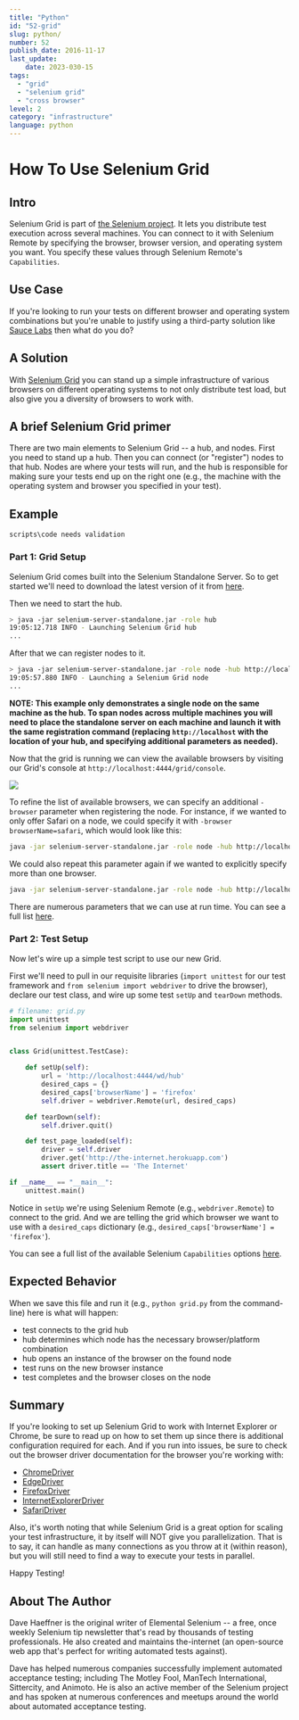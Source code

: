 ```yaml
---
title: "Python"
id: "52-grid"
slug: python/
number: 52
publish_date: 2016-11-17
last_update:
    date: 2023-030-15
tags:
  - "grid"
  - "selenium grid"
  - "cross browser"
level: 2
category: "infrastructure"
language: python
---
```


# How To Use Selenium Grid

## Intro

Selenium Grid is part of [the Selenium project](http://www.seleniumhq.org/). It lets you distribute test execution across several machines. You can connect to it with Selenium Remote by specifying the browser, browser version, and operating system you want. You specify these values through Selenium Remote's `Capabilities`.

## Use Case

If you're looking to run your tests on different browser and operating system combinations but you're unable to justify using a third-party solution like [Sauce Labs](https://saucelabs.com/) then what do you do?

## A Solution

With [Selenium Grid](https://github.com/SeleniumHQ/selenium/wiki/Grid2) you can stand up a simple infrastructure of various browsers on different operating systems to not only distribute test load, but also give you a diversity of browsers to work with.

## A brief Selenium Grid primer

There are two main elements to Selenium Grid -- a hub, and nodes. First you need to stand up a hub. Then you can connect (or "register") nodes to that hub. Nodes are where your tests will run, and the hub is responsible for making sure your tests end up on the right one (e.g., the machine with the operating system and browser you specified in your test).


##  Example

`scripts\code needs validation`

### Part 1: Grid Setup

Selenium Grid comes built into the Selenium Standalone Server. So to get started we'll need to download the latest version of it from [here](https://www.selenium.dev/downloads/).

Then we need to start the hub.

```sh
> java -jar selenium-server-standalone.jar -role hub
19:05:12.718 INFO - Launching Selenium Grid hub
...
```

After that we can register nodes to it.

```sh
> java -jar selenium-server-standalone.jar -role node -hub http://localhost:4444/grid/register
19:05:57.880 INFO - Launching a Selenium Grid node
...
```

__NOTE: This example only demonstrates a single node on the same machine as the hub. To span nodes across multiple machines you will need to place the standalone server on each machine and launch it with the same registration command (replacing `http://localhost` with the location of your hub, and specifying additional parameters as needed).__

Now that the grid is running we can view the available browsers by visiting our Grid's console at `http://localhost:4444/grid/console`.

<img src='/img/grid-console.png'/>

To refine the list of available browsers, we can specify an additional `-browser` parameter when registering the node. For instance, if we wanted to only offer Safari on a node, we could specify it with `-browser browserName=safari`, which would look like this:

```sh
java -jar selenium-server-standalone.jar -role node -hub http://localhost:4444/grid/register -browser browserName=safari
```

We could also repeat this parameter again if we wanted to explicitly specify more than one browser.

```sh
java -jar selenium-server-standalone.jar -role node -hub http://localhost:4444/grid/register -browser browserName=safari -browser browserName=chrome -browser browserName=firefox
```

There are numerous parameters that we can use at run time. You can see a full list [here](https://github.com/SeleniumHQ/selenium/wiki/Grid2#optional-parameters).

### Part 2: Test Setup

Now let's wire up a simple test script to use our new Grid.

First we'll need to pull in our requisite libraries (`import unittest` for our test framework and `from selenium import webdriver` to drive the browser), declare our test class, and wire up some test `setUp` and `tearDown` methods.

```python
# filename: grid.py
import unittest
from selenium import webdriver


class Grid(unittest.TestCase):

    def setUp(self):
        url = 'http://localhost:4444/wd/hub'
        desired_caps = {}
        desired_caps['browserName'] = 'firefox'
        self.driver = webdriver.Remote(url, desired_caps)

    def tearDown(self):
        self.driver.quit()

    def test_page_loaded(self):
        driver = self.driver
        driver.get('http://the-internet.herokuapp.com')
        assert driver.title == 'The Internet'

if __name__ == "__main__":
    unittest.main()
```

Notice in `setUp` we're using Selenium Remote (e.g., `webdriver.Remote`) to connect to the grid. And we are telling the grid which browser we want to use with a `desired_caps` dictionary (e.g., `desired_caps['browserName'] = 'firefox'`).

You can see a full list of the available Selenium `Capabilities` options [here](https://github.com/SeleniumHQ/selenium/wiki/DesiredCapabilities).

## Expected Behavior

When we save this file and run it (e.g., `python grid.py` from the command-line) here is what will happen:

+ test connects to the grid hub
+ hub determines which node has the necessary browser/platform combination
+ hub opens an instance of the browser on the found node
+ test runs on the new browser instance
+ test completes and the browser closes on the node

## Summary

If you're looking to set up Selenium Grid to work with Internet Explorer or Chrome, be sure to read up on how to set them up since there is additional configuration required for each. And if you run into issues, be sure to check out the browser driver documentation for the browser you're working with:

+ [ChromeDriver](https://github.com/SeleniumHQ/selenium/wiki/ChromeDriver)
+ [EdgeDriver](https://developer.microsoft.com/en-us/microsoft-edge/platform/documentation/dev-guide/tools/webdriver/)
+ [FirefoxDriver](https://github.com/SeleniumHQ/selenium/wiki/FirefoxDriver)
+ [InternetExplorerDriver](https://github.com/SeleniumHQ/selenium/wiki/InternetExplorerDriver)
+ [SafariDriver](https://github.com/SeleniumHQ/selenium/wiki/SafariDriver)

Also, it's worth noting that while Selenium Grid is a great option for scaling your test infrastructure, it by itself will NOT give you parallelization. That is to say, it can handle as many connections as you throw at it (within reason), but you will still need to find a way to execute your tests in parallel.

Happy Testing!

## About The Author

Dave Haeffner is the original writer of Elemental Selenium -- a free, once weekly Selenium tip newsletter that's read by thousands of testing professionals. He also created and maintains the-internet (an open-source web app that's perfect for writing automated tests against).

Dave has helped numerous companies successfully implement automated acceptance testing; including The Motley Fool, ManTech International, Sittercity, and Animoto. He is also an active member of the Selenium project and has spoken at numerous conferences and meetups around the world about automated acceptance testing.


